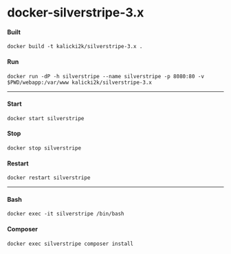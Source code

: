 # docker-silverstripe-3.x

#### Built
````
docker build -t kalicki2k/silverstripe-3.x .
````

#### Run
````
docker run -dP -h silverstripe --name silverstripe -p 8080:80 -v $PWD/webapp:/var/www kalicki2k/silverstripe-3.x
````
***

#### Start
````
docker start silverstripe
````

#### Stop
````
docker stop silverstripe
````

#### Restart
````
docker restart silverstripe
````
***

#### Bash
````
docker exec -it silverstripe /bin/bash
````

#### Composer
````
docker exec silverstripe composer install
````

